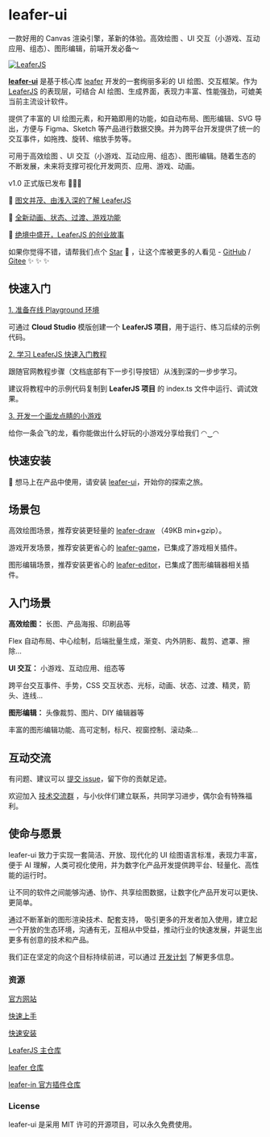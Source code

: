 # leafer-ui

一款好用的 Canvas 渲染引擎，革新的体验。高效绘图 、UI 交互（小游戏、互动应用、组态）、图形编辑，前端开发必备～

[![LeaferJS](https://www.leaferjs.com/image/leaferjs.jpg)](https://www.leaferjs.com)

[**leafer-ui**](https://leaferjs.com/ui/guide/install/ui/start.html) 是基于核心库 [leafer](https://github.com/leaferjs/leafer) 开发的一套绚丽多彩的 UI 绘图、交互框架。作为[LeaferJS](https://www.leaferjs.com) 的表现层，可结合 AI 绘图、生成界面，表现力丰富、性能强劲，可媲美当前主流设计软件。

提供了丰富的 UI 绘图元素，和开箱即用的功能，如自动布局、图形编辑、SVG 导出，方便与 Figma、Sketch 等产品进行数据交换。并为跨平台开发提供了统一的交互事件，如拖拽、旋转、缩放手势等。

可用于高效绘图 、UI 交互（小游戏、互动应用、组态）、图形编辑。随着生态的不断发展，未来将支撑可视化开发网页、应用、游戏、动画。

v1.0 正式版已发布 🎉🎉🎉

📗 [图文并茂、由浅入深的了解 LeaferJS](https://leaferjs.com/ui/blog/2024-07-09.html)

📙 [全新动画、状态、过渡、游戏功能](https://leaferjs.com/ui/blog/2024-09-20.html)

📘 [绝境中盛开，LeaferJS 的创业故事](https://leaferjs.com/ui/blog/2024-04-08.html)

如果你觉得不错，请帮我们点个 [Star](https://github.com/leaferjs/leafer-ui) 🌟 ，让这个库被更多的人看见 - [GitHub](https://github.com/leaferjs/leafer-ui) / [Gitee](https://gitee.com/leaferjs/ui) ✨ ✨ ✨

## 快速入门

[1. 准备在线 Playground 环境](https://leaferjs.com/ui/guide/runtime.md)

可通过 **Cloud Studio** 模版创建一个 **LeaferJS 项目**，用于运行、练习后续的示例代码。

[2. 学习 LeaferJS 快速入门教程](https://leaferjs.com/ui/guide/basic/app.md)

跟随官网教程步骤（文档底部有下一步引导按钮）从浅到深的一步步学习。

建议将教程中的示例代码复制到 **LeaferJS 项目** 的 index.ts 文件中运行、调试效果。

[3. 开发一个画龙点睛的小游戏](https://leaferjs.com/ui/contest/guide.md)

给你一条会飞的龙，看你能做出什么好玩的小游戏分享给我们 ◠‿◠

## 快速安装

🚀 想马上在产品中使用，请安装 [leafer-ui](https://leaferjs.com/ui/guide/install/ui/start.html)，开始你的探索之旅。

## 场景包

高效绘图场景，推荐安装更轻量的 [leafer-draw](https://leaferjs.com/ui/guide/type/draw/start.html) （49KB min+gzip）。

游戏开发场景，推荐安装更省心的 [leafer-game](https://leaferjs.com/ui/guide/install/game/start.md)，已集成了游戏相关插件。

图形编辑场景，推荐安装更省心的 [leafer-editor](https://leaferjs.com/ui/guide/install/editor/start.html)，已集成了图形编辑器相关插件。

## 入门场景

**高效绘图：** 长图、产品海报、印刷品等

Flex 自动布局、中心绘制，后端批量生成，渐变、内外阴影、裁剪、遮罩、擦除...

**UI 交互：** 小游戏、互动应用、组态等

跨平台交互事件、手势，CSS 交互状态、光标，动画、状态、过渡、精灵，箭头、连线...

**图形编辑：** 头像裁剪、图片、DIY 编辑器等

丰富的图形编辑功能、高可定制，标尺、视窗控制、滚动条...

## 互动交流

有问题、建议可以 [提交 issue](https://github.com/leaferjs/leafer-ui/issues)，留下你的贡献足迹。

欢迎加入 [技术交流群](https://leaferjs.com/#contact) ，与小伙伴们建立联系，共同学习进步，偶尔会有特殊福利。

## 使命与愿景

leafer-ui 致力于实现一套简洁、开放、现代化的 UI 绘图语言标准，表现力丰富，便于 AI 理解，人类可视化使用，并为数字化产品开发提供跨平台、轻量化、高性能的运行时。

让不同的软件之间能够沟通、协作、共享绘图数据，让数字化产品开发可以更快、更简单。

通过不断革新的图形渲染技术、配套支持， 吸引更多的开发者加入使用，建立起一个开放的生态环境，沟通有无，互相从中受益，推动行业的快速发展，并诞生出更多有创意的技术和产品。

我们正在坚定的向这个目标持续前进，可以通过 [开发计划](https://www.leaferjs.com/ui/plan/) 了解更多信息。

### 资源

[官方网站](https://www.leaferjs.com)

[快速上手](https://www.leaferjs.com/ui/guide)

[快速安装](https://www.leaferjs.com/ui/guide/start.html)

[LeaferJS 主仓库](https://github.com/leaferjs/LeaferJS)

[leafer 仓库](https://github.com/leaferjs/leafer)

[leafer-in 官方插件仓库](https://github.com/leaferjs/leafer-in)

### License

leafer-ui 是采用 MIT 许可的开源项目，可以永久免费使用。

